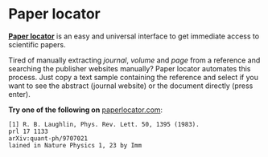 Paper locator
=============

[__Paper locator__](http://paperlocator.com) is an easy and universal interface to get immediate access to scientific papers.

Tired of manually extracting *journal*, *volume* and *page* from a reference and searching the publisher websites manually? Paper locator automates this process. Just copy a text sample containing the reference and select if you want to see the abstract (journal website) or the document directly (press enter).

__Try one of the following on__ [paperlocator.com](http://paperlocator.com):
```
[1] R. B. Laughlin, Phys. Rev. Lett. 50, 1395 (1983).
prl 17 1133
arXiv:quant-ph/9707021
lained in Nature Physics 1, 23 by Imm
```
